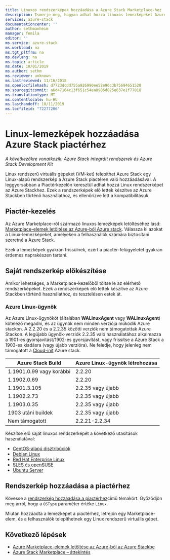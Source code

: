 ```yaml
---
title: Linuxos rendszerképek hozzáadása a Azure Stack Marketplace-hez | Microsoft Docs
description: Ismerje meg, hogyan adhat hozzá linuxos lemezképeket Azure Stack Marketplace-hez.
services: azure-stack
documentationcenter: ''
author: sethmanheim
manager: femila
editor: ''
ms.service: azure-stack
ms.workload: na
ms.tgt_pltfrm: na
ms.devlang: na
ms.topic: article
ms.date: 10/01/2019
ms.author: sethm
ms.reviewer: unknown
ms.lastreviewed: 11/16/2018
ms.openlocfilehash: d7723dcdd755a926990ee52e96c3b75694651520
ms.sourcegitcommit: a6d47164c13f651c54ea0986d825e637e1f77018
ms.translationtype: MT
ms.contentlocale: hu-HU
ms.lasthandoff: 10/11/2019
ms.locfileid: "72277206"
---
```

# <a name="add-linux-images-to-azure-stack-marketplace"></a>Linux-lemezképek hozzáadása Azure Stack piactérhez

*A következőkre vonatkozik: Azure Stack integrált rendszerek és Azure Stack Development Kit*

Linux rendszerű virtuális gépeket (VM-ket) telepíthet Azure Stack egy Linux-alapú rendszerkép a Azure Stack piactéren való hozzáadásával. A leggyorsabban a Piactérkezelőn keresztül adhat hozzá Linux rendszerképet az Azure Stackhez. Ezek a rendszerképek elő lettek készítve az Azure Stackben történő használathoz, és ellenőrizve lett a kompatibilitásuk.

## <a name="marketplace-management"></a>Piactér-kezelés

Az Azure Marketplace-ről származó linuxos lemezképek letöltéséhez lásd: [Marketplace-elemek letöltése az Azure-ból Azure stack](azure-stack-download-azure-marketplace-item.md). Válassza ki azokat a Linux-lemezképeket, amelyeken a felhasználók számára biztosítani szeretné a Azure Stack.

Ezek a lemezképek gyakran frissülnek, ezért a piactér-felügyeletet gyakran érdemes naprakészen tartani.

## <a name="prepare-your-own-image"></a>Saját rendszerkép előkészítése

Amikor lehetséges, a Marketplace-kezelőből töltse le az elérhető rendszerképeket. Ezek a rendszerképek elő lettek készítve az Azure Stackben történő használathoz, és tesztelésen estek át.

### <a name="azure-linux-agent"></a>Azure Linux-ügynök

Az Azure Linux-ügynököt (általában **WALinuxAgent** vagy **WALinuxAgent**) kötelező megadni, és az ügynök nem minden verziója működik Azure stackon. A 2.2.20 és a 2.2.35 közötti verziók nem támogatottak Azure Stackon. A legújabb ügynök-verziók 2.2.35 való használatához alkalmazza a 1901-es gyorsjavítást/1902-es gyorsjavítást, vagy frissítse a Azure Stack a 1903-es kiadásra (vagy újabb verzióra). Ne feledje, hogy jelenleg nem támogatott a [Cloud-init](https://cloud-init.io/) Azure stack.

| Azure Stack Build | Azure Linux-ügynök létrehozása |
| ------------- | ------------- |
| 1.1901.0.99 vagy korábbi | 2.2.20 |
| 1.1902.0.69  | 2.2.20  |
|  1.1901.3.105   | 2.2.35 vagy újabb |
| 1.1902.2.73  | 2.2.35 vagy újabb |
| 1.1903.0.35  | 2.2.35 vagy újabb |
| 1903 utáni buildek | 2.2.35 vagy újabb |
| Nem támogatott | 2.2.21-2.2.34 |

Készítse elő saját linuxos rendszerképét a következő utasítások használatával:

* [CentOS-alapú disztribúciók](/azure/virtual-machines/linux/create-upload-centos?toc=%2fazure%2fvirtual-machines%2flinux%2ftoc.json)
* [Debian Linux](/azure/virtual-machines/linux/debian-create-upload-vhd?toc=%2fazure%2fvirtual-machines%2flinux%2ftoc.json)
* [Red Hat Enterprise Linux](azure-stack-redhat-create-upload-vhd.md)
* [SLES és openSUSE](/azure/virtual-machines/linux/suse-create-upload-vhd?toc=%2fazure%2fvirtual-machines%2flinux%2ftoc.json)
* [Ubuntu Server](/azure/virtual-machines/linux/create-upload-ubuntu?toc=%2fazure%2fvirtual-machines%2flinux%2ftoc.json)

## <a name="add-your-image-to-marketplace"></a>Rendszerkép hozzáadása a piactérhez

Kövesse a [rendszerkép hozzáadása a piactérhez](azure-stack-add-vm-image.md)című témakört. Győződjön meg arról, hogy a `OSType` paraméter értéke `Linux`.

Miután hozzáadta a lemezképet a piactérhez, létrejön egy Marketplace-elem, és a felhasználók telepíthetnek egy Linux rendszerű virtuális gépet.

## <a name="next-steps"></a>Következő lépések

* [Azure Marketplace-elemek letöltése az Azure-ból az Azure Stackbe](azure-stack-download-azure-marketplace-item.md)
* [Azure Stack Marketplace – áttekintés](azure-stack-marketplace.md)
